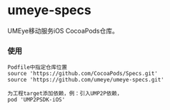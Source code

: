 # umeye-specs
UMEye移动服务iOS CocoaPods仓库。

### 使用
```
Podfile中指定仓库位置
source 'https://github.com/CocoaPods/Specs.git'
source 'https://github.com/umeye/umeye-specs.git'

为工程target添加依赖，例：引入UMP2P依赖，
pod 'UMP2PSDK-iOS'
```
